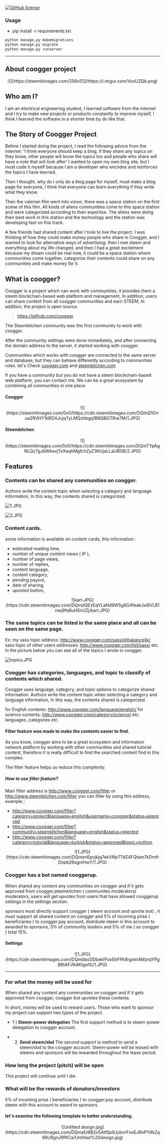 [![GitHub license](https://img.shields.io/badge/license-MIT-blue.svg)](https://github.com/coogger/blob/master/LICENSE.txt)

### Usage

- pip install -r requirements.txt

```python
python manage.py makemigrations
python manage.py migrate
python manage.py runserver

```

------------------
## About coogger project

<center>![](https://steemitimages.com/256x512/https://i.imgur.com/VoxUZQb.png)</center>

## Who am I?
I am an electrical engineering student, I learned software from the internet and I try to make new projects or products constantly to improve myself, I think I learned the software in a shorter time by do like that.

## The Story of Coogger Project
Before I started doing the project, I read the following advice from the internet: 'I think everyone should keep a blog, if they share any topics on they know, other people will know  the topics too and people who share will have a note that will look after' I wanted to open my own blog site, but I must code it myself because I am a developer who encodes and reinforces the topics I have learned.

Then I thought, why do I only do a blog page for myself, must make a blog page for everyone, I think that everyone can learn everything if they write what they know.

Then the valerian film went into vision, there was a space station on the first scene of this film. All kinds of aliens communities come to this space station and were categorized according to their expertise. The aliens were doing their best work in this station and the technology and the station was developing fast on this track.

A few friends had shared content after I took to live the project. I was thinking of how they could make money people who share in Coogger, and I wanted to look for alternative ways of advertising. then I met steem and everything about my life changed, and then I had a great excitement because my dream could be real now, it could be a space station where communities come together, categorize their contents could share on any communities and make money for it.

## What is coogger?
Coogger is a project which can work with communities, it provides them a steem blockchain-based web platform and management, In addition, users can share content from all coogger communities and earn STEEM, In addition, the project is open source.

> https://github.com/coogger

The Steemkitchen community was the first community to work with coogger.

After the community settings were done immediately, and after connecting the domain address to the server, it started working with coogger.

Communities which works with coogger are connected to the same server and database, but they can behave differently according to communities rules. let's Check [coogger.com](http://www.coogger.com) and [steemkitchen.com](http://www.steemkitchen.com)

If you have a community but you do not have a steem blockchain-based web platform, you can contact me, We can be a great ecosystem by combining all communities in one place.

#### Coogger
<center>![](https://steemitimages.com/0x0/https://cdn.steemitimages.com/DQmQ1Grrua2RVHY1tiRGXJcjq7yLMQzhbgq1B8QBGTRre7M/1.JPG)</center>

#### Steemkitchen
<center>![](https://steemitimages.com/0x0/https://cdn.steemitimages.com/DQmTYpAgNLQz7gJbWAevjTxXeqhMgfchZyZ3KUjaLLaUBDB/2.JPG)</center>

## Features
### Contents can be shared any communities on coogger.
Authors write the content topic when selecting a category and language information, In this way, the contents shared is categorized.
<br>

![1.JPG](https://cdn.steemitimages.com/DQmYqhajwwkvpsPpjPruYvJvDaRXLusYYE6DFcxomzp7wA3/1.JPG)

![2.JPG](https://cdn.steemitimages.com/DQmNVZgDWrhyLpDdUwoYNWdShhZbCGHj4cB7scFjxYXV7Tk/2.JPG)

### Content cards.
some information is available on content cards, this information :

- estimated reading time,
- number of unique content views ( IP ),
- number of page views,
- number of replies,
- content language,
- content category,
- pending payout,
- date of sharing,
- upvoted button,

<center>![kart.JPG](https://cdn.steemitimages.com/DQmdQEzEqVLaNd9W5g6G4feakJxi8VLB1nwj9fa8uH5nUZj/kart.JPG)</center>

### The same topics can be listed in the same place and all can be seen on the same page.
Ex: my sass topic address: http://www.coogger.com/sass/@hakancelik/
sass topic of other users addresses: http://www.coogger.com/list/sass/ etc.
In the picture below you can see all of the topics I wrote in coogger.

![topics.JPG](https://cdn.steemitimages.com/DQmcxZemaPi3KjKeujSRo3ttmvnVVkgDjfNi4vE9C5EZzex/topics.JPG)

### Coogger has categories, languages, and topic to classify of contents which shared.
Coogger uses language, category, and topic options to categorize shared information. Authors write the content topic when selecting a category and language information, In this way, the contents shared is categorized.

for English contents: http://www.coogger.com/language/english/
for science contents: http://www.coogger.com/category/science/  etc.
languages ,categories etc.

#### Filter feature was made to make the contents easier to find.
As you know, coogger aims to be a great ecosystem and information network platform by working with other communities and shared tutorial content, therefore it is really difficult to find the searched content find in this complex.

The filter feature helps us reduce this complexity.

##### How to use filter feature?
Main filter address is http://www.coogger.com/filter or http://www.steemkitchen.com/filter
you can filter by using this address, example ;

- http://www.coogger.com/filter?category=project&language=english&username=coogger&status=approved
- http://www.coogger.com/filter?community=steemkitchen&language=english&status=rejected
- http://www.coogger.com/filter?category=tutorial&language=turkish&status=approved&topic=python

<center>![1.JPG](https://cdn.steemitimages.com/DQmenEpvjkjq7ekVNp7TdZ4FQtam7kDmfrDxpb26sgniHwY/1.JPG)
</center>

### Coogger has a bot named cooggerup.
When shared any content any communities on coogger and if it gets approved from coogger,steemkitchen ( communites moderators) moderators, users will get upvotes from users that have allowed cooggerup settings in the settings section.

sponsors must directly support coogger ( steem account and upvote bot) , it must support all shared content on coogger and 5% of incoming prise ( beneficiaries ) to coogger.pay account, distribute steem in this account to awarded to sponsors, 5% of community leaders and 5% of me ( so coogger ) total 15%.

#### Settings
<center>![1.JPG](https://cdn.steemitimages.com/DQmbboDDbekfFoxEbFPk8rgmhAMzrqYPgB8tAFJN4Ktge1G/1.JPG)</center>

--------

### For what the money will be used for
When shared any content any communities on coogger and if it gets approved from coogger, coogger bot upvotes these contents.

In short, money will be used to reward users.
Those who want to sponsor my project can support two types of the project.

- 1 ) **Steem-power delegation**
	The first support method is to steem-power delegation to coogger account.

- 2) **Send steem/sbd**
	 The second support is method to send a steem/sbd to the coogger account.
	 Steem-power will be leased with steems and sponsors will be rewarded throughout the lease period.

### How long the project (pitch) will be open
This project will continue until I die.

### What will be the rewards of donators/investors
5% of incoming prise ( beneficiaries ) to coogger.pay account, distribute steem with this account to award to sponsors.
<br>

#### let's examine the following template to better understanding.

<center>![Untitled design.jpg](https://cdn.steemitimages.com/DQmafJ8B2vSAttSp9JybnrFvoEJRnPY4kZq98U8gnJ9fKCa/Untitled%20design.jpg)</center>
